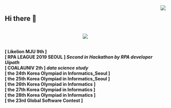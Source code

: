 <div align="right">
<img src="https://komarev.com/ghpvc/?username=linho1150&&style=flat-square" align="right" />
</div>

## Hi there 👋
<br>
<div align="center">
  <img src="https://github-readme-stats.vercel.app/api/top-langs/?username=Linho1150&layout=compact" align="center"/>
</div>
<br>

<b>[ Likelion MJU 9th ] <b><br>
<b>[ RPA LEAGUE 2019 SEOUL ] _Second in Hackathon by RPA developer Uipath_<b><br>
<b>[ COALAUNIV 2th ] _data science study_<b><br>
<b>[ the 24th Korea Olympiad in Informatics_Seoul ]<b><br>
<b>[ the 25th Korea Olympiad in Informatics_Seoul ]<b><br>
<b>[ the 26th Korea Olympiad in Informatics ]<b><br>
<b>[ the 27th Korea Olympiad in Informatics ]<b><br>
<b>[ the 28th Korea Olympiad in Informatics ]<b><br>
<b>[ the 23rd Global Software Contest ]<b>

